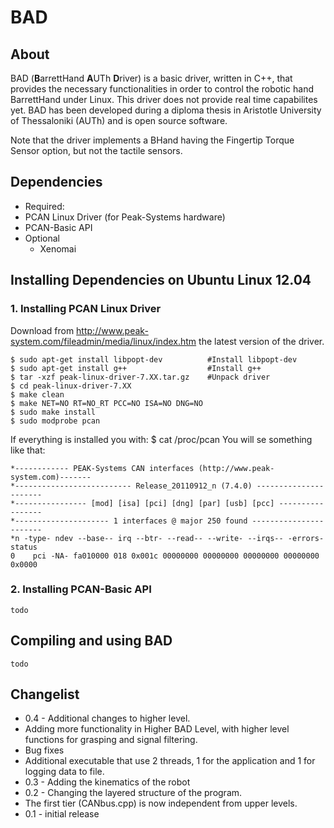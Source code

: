 # BAD

About
-----
BAD (**B**arrettHand **A**UTh **D**river) is a basic driver, written in C++, that provides the necessary functionalities in order to control the robotic hand BarrettHand under Linux. This driver does not provide real time capabilites yet. BAD has been developed during a diploma thesis in Aristotle University of Thessaloniki (AUTh) and is open source software.

Note that the driver implements a BHand having the Fingertip Torque Sensor option, but not the tactile sensors.

Dependencies
------------
- Required:
 - PCAN Linux Driver (for Peak-Systems hardware)
 - PCAN-Basic API
- Optional
  - Xenomai

## Installing Dependencies on Ubuntu Linux 12.04
### 1. Installing PCAN Linux Driver
Download from http://www.peak-system.com/fileadmin/media/linux/index.htm the latest version of the driver.
```Shell
$ sudo apt-get install libpopt-dev			#Install libpopt-dev
$ sudo apt-get install g++					#Install g++
$ tar -xzf peak-linux-driver-7.XX.tar.gz	#Unpack driver
$ cd peak-linux-driver-7.XX
$ make clean
$ make NET=NO RT=NO_RT PCC=NO ISA=NO DNG=NO
$ sudo make install
$ sudo modprobe pcan
```

If everything is installed you with:
    $ cat /proc/pcan
You will se something like that:

```
*------------ PEAK-Systems CAN interfaces (http://www.peak-system.com)-------
*-------------------------- Release_20110912_n (7.4.0) ----------------------
*---------------- [mod] [isa] [pci] [dng] [par] [usb] [pcc] -----------------
*--------------------- 1 interfaces @ major 250 found -----------------------
*n -type- ndev --base-- irq --btr- --read-- --write- --irqs-- -errors- status
0    pci -NA- fa010000 018 0x001c 00000000 00000000 00000000 00000000 0x0000
```
### 2. Installing PCAN-Basic API
    todo

## Compiling and using BAD
    todo

Changelist
----------
* 0.4 - Additional changes to higher level.
 * Adding more functionality in Higher BAD Level, with higher level functions for grasping and signal filtering.
 * Bug fixes
 * Additional executable that use 2 threads, 1 for the application and 1 for logging data to file.
* 0.3 - Adding the kinematics of the robot
* 0.2 - Changing the layered structure of the program. 
 * The first tier (CANbus.cpp) is now independent from upper levels.
* 0.1 - initial release


